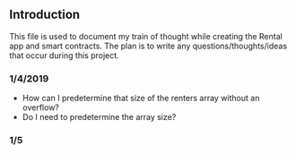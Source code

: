 ## Introduction
This file is used to document my train of thought while creating the Rental app
and smart contracts.  The plan is to write any questions/thoughts/ideas that occur
during this project.

### 1/4/2019
* How can I predetermine that size of the renters array without an overflow?
* Do I need to predetermine the array size?

### 1/5
